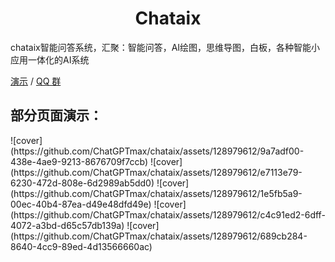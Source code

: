 <div>

<h1 align="center">Chataix</h1>
  <p>chataix智能问答系统，汇聚：智能问答，AI绘图，思维导图，白板，各种智能小应用一体化的AI系统</p>

[演示](https://www.chataix.top/) / [QQ 群](https://qm.qq.com/cgi-bin/qm/qr?k=E_3LC3S6hW_ZjtnuYjAqULiKd_bXlO4q)
<h2>部分页面演示：</h2>
![cover](https://github.com/ChatGPTmax/chataix/assets/128979612/9a7adf00-438e-4ae9-9213-8676709f7ccb)
![cover](https://github.com/ChatGPTmax/chataix/assets/128979612/e7113e79-6230-472d-808e-6d2989ab5dd0)
![cover](https://github.com/ChatGPTmax/chataix/assets/128979612/1e5fb5a9-00ec-40b4-87ea-d49e48dfd49e)
![cover](https://github.com/ChatGPTmax/chataix/assets/128979612/c4c91ed2-6dff-4072-a3bd-d65c57db139a)
![cover](https://github.com/ChatGPTmax/chataix/assets/128979612/689cb284-8640-4cc9-89ed-4d13566660ac)
</div>
